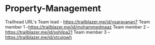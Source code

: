 # Property-Management
Trailhead URL's
Team lead - https://trailblazer.me/id/ysaravanan7
Team member 1 –https://trailblazer.me/id/mohammedmaaz
Team member 2 –https://trailblazer.me/id/sshilpa21 
Team member 3 –https://trailblazer.me/id/xtcsjowh 
